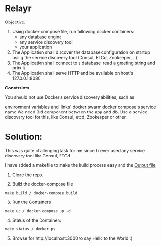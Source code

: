 # Relayr

Objective:
1. Using docker-compose file, run following docker containers:
    - any database engine
    - any service discovery tool
    - your application
2. The Application shall discover the database configuration on startup using the service discovery tool (Consul, ETCd, Zookeeper, ..)
3. The Application shall connect to a database, read a greeting string and print it.
4. The Application shall serve HTTP and be available on host's 127.0.0.1:8080

**Constraints**

You should not use Docker's service discovery abilities, such as

environment variables and 'links'
docker swarm
docker compose's service name
We need 3rd component between the app and db.
Use a service discovery tool for this, like Consul, etcd, Zookeeper or other.

# Solution:

This was quite challenging task for me since I never used any service discovery tool like Consul, ETCd..

I have added a makefile to make the build process easy and the [Output file](https://github.com/ushasm/relayr/blob/initial-setup/output.md)

1. Clone the repo.

2. Build the docker-compose file
```
make build / docker-compose build
```
3. Run the Containers
```
make up / docker-compose up -d
```
4. Status of the Containers
```
make status / docker ps
```
5. Browse for http://localhost:3000 to say Hello to the World :)
